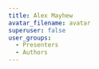 ```yaml
---
title: Alex Mayhew
avatar_filename: avatar
superuser: false
user_groups:
  - Presenters
  - Authors
---
```

